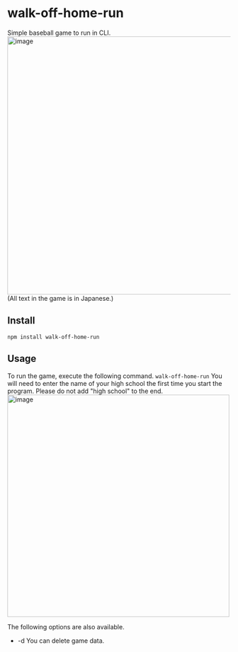 # walk-off-home-run

Simple baseball game to run in CLI.
<img width="582" alt="image" src="https://user-images.githubusercontent.com/77523896/204268404-c6e39460-3873-4e15-a8e4-807410a1ac68.png">
(All text in the game is in Japanese.)

## Install

`npm install walk-off-home-run`

## Usage

To run the game, execute the following command.
`walk-off-home-run`
You will need to enter the name of your high school the first time you start the program.
Please do not add "high school" to the end.
<img width="501" alt="image" src="https://user-images.githubusercontent.com/77523896/204268765-651689c5-3752-40ab-8419-c72676c9f363.png">

The following options are also available.

- -d
  You can delete game data.
